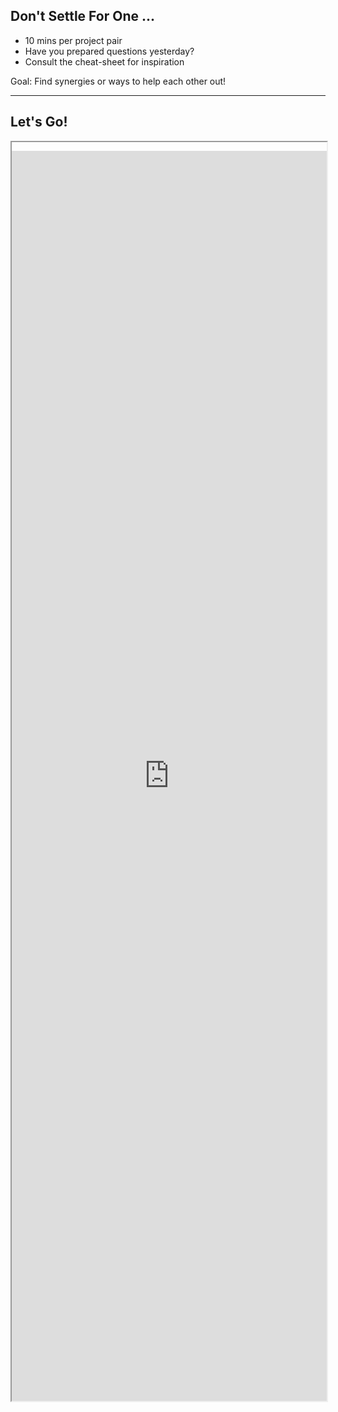 <!-- .slide: data-state="purple_overlay 7 yellow_flag logo" data-background="./files/heart-3147976_1280.jpg" -->
<!-- https://pixabay.com/photos/heart-love-sunset-shape-sign-3147976/ -->
## Don't Settle For One ...

- 10 mins per project pair
- Have you prepared questions yesterday?
- Consult the cheat-sheet for inspiration

Goal: Find synergies or ways to help each other out!

---

<!-- .slide: data-state="purple_overlay 7 logo" data-background="./files/heart-3147976_1280.jpg" -->
## Let's Go!

<iframe style="height: 50vh; width: 100%; padding-top: 1em;" src="https://www.google.com/maps/embed?pb=!1m18!1m12!1m3!1d668.6956815662746!2d4.954586474660498!3d52.35568164463917!2m3!1f0!2f0!3f0!3m2!1i1024!2i768!4f13.1!3m3!1m2!1s0x47c6094580ce7efb%3A0x6f59f5ccdc976da0!2sMatrix%20Innovation%20Center!5e1!3m2!1snl!2sbe!4v1706176107673!5m2!1snl!2sbe" style="border:0;" allowfullscreen="" loading="lazy" referrerpolicy="no-referrer-when-downgrade"></iframe>
